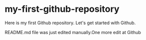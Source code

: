 # my-first-github-repository
Here is my first Github repository. Let's get started with Github.

README.md file was just edited manually.One more edit at Github
